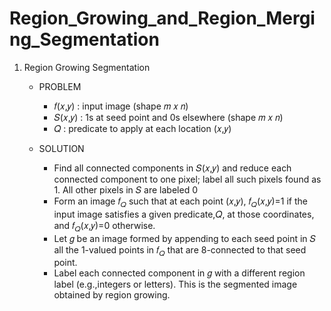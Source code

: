 # Region_Growing_and_Region_Merging_Segmentation

1. Region Growing Segmentation

   * PROBLEM
      * 𝑓(𝑥,𝑦) : input image (shape 𝑚 𝑥 𝑛)
      * 𝑆(𝑥,𝑦) : 1s at seed point and 0s elsewhere (shape 𝑚 𝑥 𝑛)
      * 𝑄 	  : predicate to apply at each location (𝑥,𝑦)
      
   * SOLUTION
      * Find all connected components in 𝑆(𝑥,𝑦) and reduce each connected component to one pixel; label all such pixels found as 1. All other pixels in 𝑆 are labeled 0  
      * Form an image 𝑓<sub>𝑄</sub> such that at each point (𝑥,𝑦), 𝑓<sub>𝑄</sub>(𝑥,𝑦)=1 if the input image satisfies a given predicate,𝑄, at those coordinates, and 𝑓<sub>𝑄</sub>(𝑥,𝑦)=0 otherwise.
      * Let 𝑔 be an image formed by appending to each seed point in 𝑆 all the 1-valued points in 𝑓<sub>𝑄</sub> that are 8-connected to that seed point.
      * Label each connected component in 𝑔 with a different region label (e.g.,integers or letters). This is the segmented image obtained by region growing.
      

